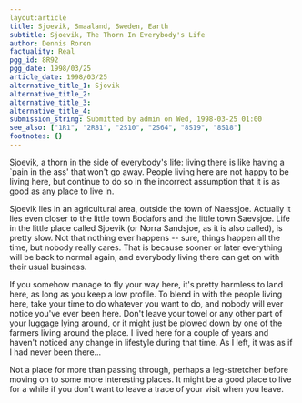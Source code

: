 ```yaml
---
layout:article
title: Sjoevik, Smaaland, Sweden, Earth
subtitle: Sjoevik, The Thorn In Everybody's Life
author: Dennis Roren
factuality: Real
pgg_id: 8R92
pgg_date: 1998/03/25
article_date: 1998/03/25
alternative_title_1: Sjovik
alternative_title_2: 
alternative_title_3: 
alternative_title_4: 
submission_string: Submitted by admin on Wed, 1998-03-25 01:00
see_also: ["1R1", "2R81", "2S10", "2S64", "8S19", "8S18"]
footnotes: {}
---
```

<div>
<p>Sjoevik, a thorn in the side of everybody's life: living there is like having a `pain in the ass' that won't go away. People living here are not happy to be living here, but continue to do so in the incorrect assumption that it is as good as any place to live in.</p>
<p>Sjoevik lies in an agricultural area, outside the town of Naessjoe. Actually it lies even closer to the little town Bodafors and the little town Saevsjoe. Life in the little place called Sjoevik (or Norra Sandsjoe, as it is also called), is pretty slow. Not that nothing ever happens -- sure, things happen all the time, but nobody really cares. That is because sooner or later everything will be back to normal again, and everybody living there can get on with their usual business.</p>
<p>If you somehow manage to fly your way here, it's pretty harmless to land here, as long as you keep a low profile. To blend in with the people living here, take your time to do whatever you want to do, and nobody will ever notice you've ever been here. Don't leave your towel or any other part of your luggage lying around, or it might just be plowed down by one of the farmers living around the place. I lived here for a couple of years and haven't noticed any change in lifestyle during that time. As I left, it was as if I had never been there...</p>
<p>Not a place for more than passing through, perhaps a leg-stretcher before moving on to some more interesting places. It might be a good place to live for a while if you don't want to leave a trace of your visit when you leave.</p>
</div>
